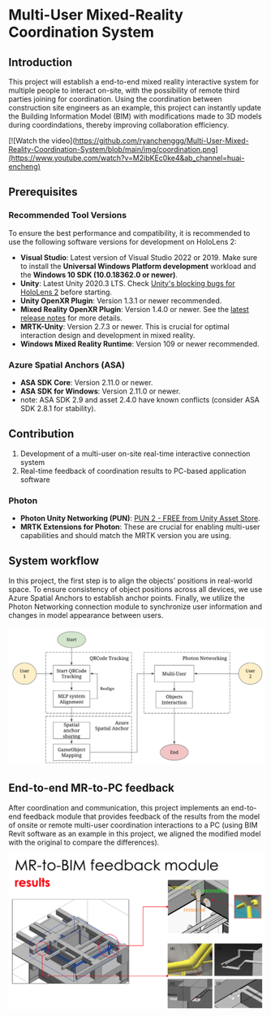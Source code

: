 # Multi-User Mixed-Reality Coordination System

## Introduction

This project will establish a end-to-end mixed reality interactive system for multiple people to interact on-site, with the possibility of remote third parties joining for coordination. Using the coordination between construction site engineers as an example, this project can instantly update the Building Information Model (BIM) with modifications made to 3D models during coordindations, thereby improving collaboration efficiency.

[![Watch the video](https://github.com/ryanchenggg/Multi-User-Mixed-Reality-Coordination-System/blob/main/img/coordination.png](https://www.youtube.com/watch?v=M2ibKEc0ke4&ab_channel=huai-encheng)

## Prerequisites
### Recommended Tool Versions

To ensure the best performance and compatibility, it is recommended to use the following software versions for development on HoloLens 2:

- **Visual Studio**: Latest version of Visual Studio 2022 or 2019. Make sure to install the **Universal Windows Platform development** workload and the **Windows 10 SDK (10.0.18362.0 or newer)**.
- **Unity**: Latest Unity 2020.3 LTS. Check [Unity's blocking bugs for HoloLens 2](https://docs.unity3d.com/Manual/UnityForHoloLens.html) before starting.
- **Unity OpenXR Plugin**: Version 1.3.1 or newer recommended.
- **Mixed Reality OpenXR Plugin**: Version 1.4.0 or newer. See the [latest release notes](https://docs.microsoft.com/en-us/windows/mixed-reality/develop/native/openxr-getting-started) for more details.
- **MRTK-Unity**: Version 2.7.3 or newer. This is crucial for optimal interaction design and development in mixed reality.
- **Windows Mixed Reality Runtime**: Version 109 or newer recommended.

### Azure Spatial Anchors (ASA)

- **ASA SDK Core**: Version 2.11.0 or newer.
- **ASA SDK for Windows**: Version 2.11.0 or newer.
- note: ASA SDK 2.9 and asset 2.4.0 have known conflicts (consider ASA SDK 2.8.1 for stability).

## Contribution

1. Development of a multi-user on-site real-time interactive connection system
2. Real-time feedback of coordination results to PC-based application software

### Photon

- **Photon Unity Networking (PUN)**: [PUN 2 - FREE from Unity Asset Store](https://assetstore.unity.com/packages/tools/network/pun-2-free-119922).
- **MRTK Extensions for Photon**: These are crucial for enabling multi-user capabilities and should match the MRTK version you are using.

## System workflow

In this project, the first step is to align the objects' positions in real-world space. To ensure consistency of object positions across all devices, we use Azure Spatial Anchors to establish anchor points. Finally, we utilize the Photon Networking connection module to synchronize user information and changes in model appearance between users.

![image](https://github.com/ryanchenggg/Multi-User-Mixed-Reality-Coordination-System/blob/main/img/connectionsyswf.png)

## End-to-end MR-to-PC feedback

After coordination and communication, this project implements an end-to-end feedback module that provides feedback of the results from the model of onsite or remote multi-user coordination interactions to a PC (using BIM Revit software as an example in this project, we aligned the modified model with the original to compare the differences).

![image](https://github.com/ryanchenggg/Multi-User-Mixed-Reality-Coordination-System/blob/main/img/mr2bim.png)


